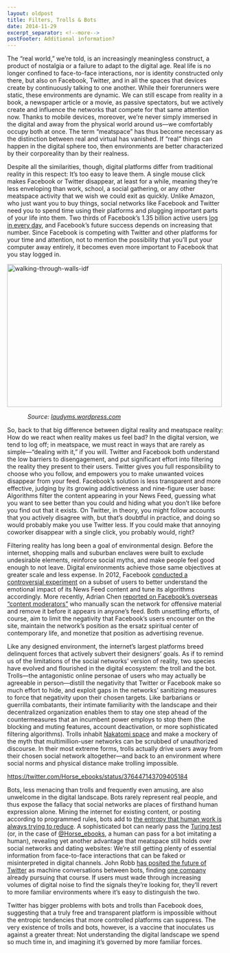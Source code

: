 ```yaml
---
layout: oldpost
title: Filters, Trolls & Bots
date: 2014-11-29
excerpt_separator: <!--more-->
postFooter: Additional information?
---
```


The “real world,” we’re told, is an increasingly meaningless construct, a product of nostalgia or a failure to adapt to the digital age. Real life is no longer confined to face-to-face interactions, nor is identity constructed only there, but also on Facebook, Twitter, and in all the spaces that devices create by continuously talking to one another. While their forerunners were static, these environments are dynamic. We can still escape from reality in a book, a newspaper article or a movie, as passive spectators, but we actively create and influence the networks that compete for that same attention now. Thanks to mobile devices, moreover, we’re never simply immersed in the digital and away from the physical world around us—we comfortably occupy both at once. The term “meatspace” has thus become necessary as the distinction between real and virtual has vanished. If “real” things can happen in the digital sphere too, then environments are better characterized by their corporeality than by their realness.

Despite all the similarities, though, digital platforms differ from traditional reality in this respect: It’s too easy to leave them. A single mouse click makes Facebook or Twitter disappear, at least for a while, meaning they’re less enveloping than work, school, a social gathering, or any other meatspace activity that we wish we could exit as quickly. Unlike Amazon, who just want you to buy things, social networks like Facebook and Twitter need you to spend time using their platforms and plugging important parts of your life into them. Two thirds of Facebook’s 1.35 billion active users <a href="http://qz.com/288411/facebook-is-more-addictive-than-ever/">log in every day</a>, and Facebook’s future success depends on increasing that number. Since Facebook is competing with Twitter and other platforms for your time and attention, not to mention the possibility that you’ll put your computer away entirely, it becomes even more important to Facebook that you stay logged in.

<a href="https://kneelingbus.files.wordpress.com/2014/11/walking-through-walls-idf.jpg"><img class="aligncenter size-full wp-image-610" src="https://kneelingbus.files.wordpress.com/2014/11/walking-through-walls-idf.jpg" alt="walking-through-walls-idf" width="500" height="333" /></a>

<em>            Source: <a href="http://laudyms.wordpress.com/2011/04/06/walking-through-walls-israeli-idf-invasion-of-nablus/">laudyms.wordpress.com</a></em>

So, back to that big difference between digital reality and meatspace reality: How do we react when reality makes us feel bad? In the digital version, we tend to log off; in meatspace, we must react in ways that are rarely as simple—“dealing with it,” if you will. Twitter and Facebook both understand the low barriers to disengagement, and put significant effort into filtering the reality they present to their users. Twitter gives you full responsibility to choose who you follow, and empowers you to make unwanted voices disappear from your feed. Facebook’s solution is less transparent and more effective, judging by its growing addictiveness and nine-figure user base: Algorithms filter the content appearing in your News Feed, guessing what you want to see better than you could and hiding what you don’t like before you find out that it exists. On Twitter, in theory, you might follow accounts that you actively disagree with, but that’s doubtful in practice, and doing so would probably make you use Twitter less. If you could make that annoying coworker disappear with a single click, you probably would, right?

Filtering reality has long been a goal of environmental design. Before the internet, shopping malls and suburban enclaves were built to exclude undesirable elements, reinforce social myths, and make people feel good enough to not leave. Digital environments achieve those same objectives at greater scale and less expense. In 2012, Facebook <a href="https://medium.com/message/what-does-the-facebook-experiment-teach-us-c858c08e287f">conducted a controversial experiment</a> on a subset of users to better understand the emotional impact of its News Feed content and tune its algorithms accordingly. More recently, Adrian Chen <a href="http://www.wired.com/2014/10/content-moderation/">reported on Facebook’s overseas “content moderators”</a> who manually scan the network for offensive material and remove it before it appears in anyone’s feed. Both unsettling efforts, of course, aim to limit the negativity that Facebook’s users encounter on the site, maintain the network’s position as the ersatz spiritual center of contemporary life, and monetize that position as advertising revenue.

Like any designed environment, the internet’s largest platforms breed delinquent forces that actively subvert their designers’ goals. As if to remind us of the limitations of the social networks’ version of reality, two species have evolved and flourished in the digital ecosystem: the troll and the bot. Trolls—the antagonistic online personae of users who may actually be agreeable in person—distill the negativity that Twitter or Facebook make so much effort to hide, and exploit gaps in the networks’ sanitizing measures to force that negativity upon their chosen targets. Like barbarians or guerrilla combatants, their intimate familiarity with the landscape and their decentralized organization enables them to stay one step ahead of the countermeasures that an incumbent power employs to stop them (the blocking and muting features, account deactivation, or more sophisticated filtering algorithms). Trolls inhabit <a href="http://bldgblog.blogspot.com/2010/01/nakatomi-space.html">Nakatomi space</a> and make a mockery of the myth that multimillion-user networks can be scrubbed of unauthorized discourse. In their most extreme forms, trolls actually drive users away from their chosen social network altogether—and back to an environment where social norms and physical distance make trolling impossible.

https://twitter.com/Horse_ebooks/status/376447143709405184

Bots, less menacing than trolls and frequently even amusing, are also unwelcome in the digital landscape. Bots rarely represent real people, and thus expose the fallacy that social networks are places of firsthand human expression alone. Mining the internet for existing content, or posting according to programmed rules, bots add to <a href="http://www.ribbonfarm.com/2013/05/23/civilization-and-the-war-on-entropy/">the entropy that human work is always trying to reduce</a>. A sophisticated bot can nearly pass the <a href="http://en.wikipedia.org/wiki/Turing_test">Turing test</a> (or, in the case of <a href="https://twitter.com/horse_ebooks">@Horse_ebooks</a>, a human can pass for a bot imitating a human), revealing yet another advantage that meatspace still holds over social networks and dating websites: We’re still getting plenty of essential information from face-to-face interactions that can be faked or misinterpreted in digital channels. John Robb <a href="https://twitter.com/johnrobb/status/533659616606187520">has posited the future of Twitter</a> as machine conversations between bots, finding <a href="http://dweet.io/">one company</a> already pursuing that course. If users must wade through increasing volumes of digital noise to find the signals they’re looking for, they’ll revert to more familiar environments where it’s easy to distinguish the two.

Twitter has bigger problems with bots and trolls than Facebook does, suggesting that a truly free and transparent platform is impossible without the entropic tendencies that more controlled platforms can suppress. The very existence of trolls and bots, however, is a vaccine that inoculates us against a greater threat: Not understanding the digital landscape we spend so much time in, and imagining it’s governed by more familiar forces.